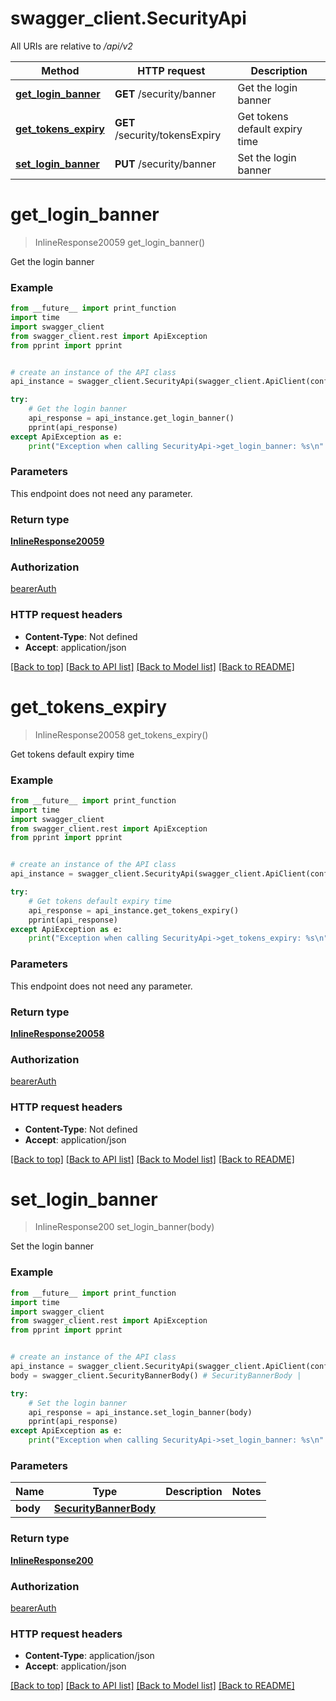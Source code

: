 # swagger_client.SecurityApi

All URIs are relative to */api/v2*

Method | HTTP request | Description
------------- | ------------- | -------------
[**get_login_banner**](SecurityApi.md#get_login_banner) | **GET** /security/banner | Get the login banner
[**get_tokens_expiry**](SecurityApi.md#get_tokens_expiry) | **GET** /security/tokensExpiry | Get tokens default expiry time
[**set_login_banner**](SecurityApi.md#set_login_banner) | **PUT** /security/banner | Set the login banner

# **get_login_banner**
> InlineResponse20059 get_login_banner()

Get the login banner

### Example
```python
from __future__ import print_function
import time
import swagger_client
from swagger_client.rest import ApiException
from pprint import pprint


# create an instance of the API class
api_instance = swagger_client.SecurityApi(swagger_client.ApiClient(configuration))

try:
    # Get the login banner
    api_response = api_instance.get_login_banner()
    pprint(api_response)
except ApiException as e:
    print("Exception when calling SecurityApi->get_login_banner: %s\n" % e)
```

### Parameters
This endpoint does not need any parameter.

### Return type

[**InlineResponse20059**](InlineResponse20059.md)

### Authorization

[bearerAuth](../README.md#bearerAuth)

### HTTP request headers

 - **Content-Type**: Not defined
 - **Accept**: application/json

[[Back to top]](#) [[Back to API list]](../README.md#documentation-for-api-endpoints) [[Back to Model list]](../README.md#documentation-for-models) [[Back to README]](../README.md)

# **get_tokens_expiry**
> InlineResponse20058 get_tokens_expiry()

Get tokens default expiry time

### Example
```python
from __future__ import print_function
import time
import swagger_client
from swagger_client.rest import ApiException
from pprint import pprint


# create an instance of the API class
api_instance = swagger_client.SecurityApi(swagger_client.ApiClient(configuration))

try:
    # Get tokens default expiry time
    api_response = api_instance.get_tokens_expiry()
    pprint(api_response)
except ApiException as e:
    print("Exception when calling SecurityApi->get_tokens_expiry: %s\n" % e)
```

### Parameters
This endpoint does not need any parameter.

### Return type

[**InlineResponse20058**](InlineResponse20058.md)

### Authorization

[bearerAuth](../README.md#bearerAuth)

### HTTP request headers

 - **Content-Type**: Not defined
 - **Accept**: application/json

[[Back to top]](#) [[Back to API list]](../README.md#documentation-for-api-endpoints) [[Back to Model list]](../README.md#documentation-for-models) [[Back to README]](../README.md)

# **set_login_banner**
> InlineResponse200 set_login_banner(body)

Set the login banner

### Example
```python
from __future__ import print_function
import time
import swagger_client
from swagger_client.rest import ApiException
from pprint import pprint


# create an instance of the API class
api_instance = swagger_client.SecurityApi(swagger_client.ApiClient(configuration))
body = swagger_client.SecurityBannerBody() # SecurityBannerBody | 

try:
    # Set the login banner
    api_response = api_instance.set_login_banner(body)
    pprint(api_response)
except ApiException as e:
    print("Exception when calling SecurityApi->set_login_banner: %s\n" % e)
```

### Parameters

Name | Type | Description  | Notes
------------- | ------------- | ------------- | -------------
 **body** | [**SecurityBannerBody**](SecurityBannerBody.md)|  | 

### Return type

[**InlineResponse200**](InlineResponse200.md)

### Authorization

[bearerAuth](../README.md#bearerAuth)

### HTTP request headers

 - **Content-Type**: application/json
 - **Accept**: application/json

[[Back to top]](#) [[Back to API list]](../README.md#documentation-for-api-endpoints) [[Back to Model list]](../README.md#documentation-for-models) [[Back to README]](../README.md)

